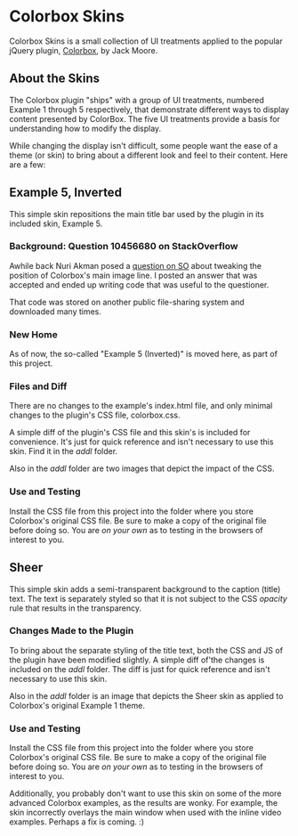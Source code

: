 # Colorbox Skins
Colorbox Skins is a small collection of UI treatments applied to the popular jQuery plugin, [Colorbox](http://jacklmoore.com/colorbox/), by Jack Moore.

## About the Skins
The Colorbox plugin "ships" with a group of UI treatments, numbered Example 1 through 5 respectively, that demonstrate different ways to display content presented by ColorBox. The five UI treatments provide a basis for understanding how to modify the display.

While changing the display isn't difficult, some people want the ease of a theme (or skin) to bring about a different look and feel
to their content. Here are a few:

## Example 5, Inverted
This simple skin repositions the main title bar used by the plugin in its included skin, Example 5.

### Background: Question 10456680 on StackOverflow
Awhile back Nuri Akman posed a [question on SO](http://stackoverflow.com/questions/10456680/moving-colorboxs-captions-to-top-of-box) about tweaking the position of Colorbox's main image line.  I posted an answer that was accepted and ended up writing code that was useful to the questioner.

That code was stored on another public file-sharing system and downloaded many times.

### New Home
As of now, the so-called "Example 5 (Inverted)" is moved here, as part of this project.

### Files and Diff
There are no changes to the example's index.html file, and only minimal changes to the plugin's CSS file, colorbox.css.

A simple diff of the plugin's CSS file and this skin's is included for convenience. It's just for quick reference and isn't necessary to use this skin. Find it in the _addl_ folder.

Also in the _addl_ folder are two images that depict the impact of the CSS.

### Use and Testing
Install the CSS file from this project into the folder where you store Colorbox's original CSS file. Be sure to make a copy of the original file before doing so. You are *on your own* as to testing in the browsers of interest to you.

## Sheer
This simple skin adds a semi-transparent background to the caption (title) text. The text is separately styled so that it is not subject
to the CSS *opacity* rule that results in the transparency.

### Changes Made to the Plugin
To bring about the separate styling of the title text, both the CSS and JS of the plugin have been modified slightly. A simple diff of'the changes is included on the _addl_ folder. The diff is just for quick reference and isn't necessary to use this skin.

Also in the _addl_ folder is an image that depicts the Sheer skin as applied to Colorbox's original Example 1 theme.

### Use and Testing
Install the CSS file from this project into the folder where you store Colorbox's original CSS file. Be sure to make a copy of the original file before doing so. You are *on your own* as to testing in the browsers of interest to you.

Additionally, you probably don't want to use this skin on some of the more advanced Colorbox examples, as the results are wonky.
For example, the skin incorrectly overlays the main window when used with the inline video examples.  Perhaps a fix is coming. :)


